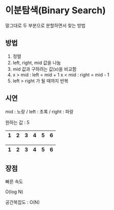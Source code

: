 # 이분탐색(Binary Search)

말그대로 두 부분으로 분할하면서 찾는 방법

## 방법

1. 정렬
2. left, right, mid 값을 나눔
3. mid 값과 구하려는 값(x)을 비교함
4. x > mid : left = mid + 1
x < mid : right = mid - 1
5. left > right 가 될 때까지 반복

## 시연

mid : 노랑 / left : 초록 / right : 파랑

원하는 값 : 5

| 1 | 2 | 3 | 4 | 5 | 6 |
| --- | --- | --- | --- | --- | --- |

| 1 | 2 | 3 | 4 | 5 | 6 |
| --- | --- | --- | --- | --- | --- |

## 장점

빠른 속도

O(log N)

공간복잡도 : O(N)
